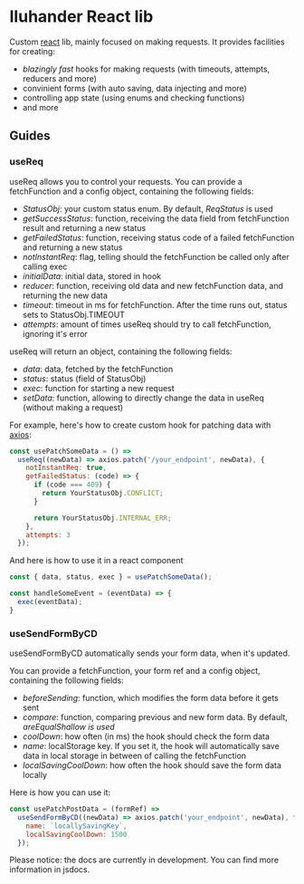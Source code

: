 # Iluhander React lib
Custom [react](https://react.dev/) lib, mainly focused on making requests. It provides facilities for creating:
- _blazingly fast_ hooks for making requests (with timeouts, attempts, reducers and more)
- convinient forms (with auto saving, data injecting and more)
- controlling app state (using enums and checking functions)
- and more

## Guides

### useReq

useReq allows you to control your requests. You can provide a fetchFunction and a config object, containing the following fields:

- _StatusObj_: your custom status enum. By default, _ReqStatus_ is used
- _getSuccessStatus_: function, receiving the data field from fetchFunction result and returning a new status
- _getFailedStatus_: function, receiving status code of a failed fetchFunction and returning a new status
- _notInstantReq_: flag, telling should the fetchFunction be called only after calling exec
- _initialData_: initial data, stored in hook
- _reducer_: function, receiving old data and new fetchFunction data, and returning the new data
- _timeout_: timeout in ms for fetchFunction. After the time runs out, status sets to StatusObj.TIMEOUT
- _attempts_: amount of times useReq should try to call fetchFunction, ignoring it's error

useReq will return an object, containing the following fields:

- _data_: data, fetched by the fetchFunction
- _status_: status (field of StatusObj)
- _exec_: function for starting a new request
- _setData_: function, allowing to directly change the data in useReq (without making a request)

For example, here's how to create custom hook for patching data with [axios](https://axios-http.com/):
```javascript
const usePatchSomeData = () =>
  useReq((newData) => axios.patch('/your_endpoint', newData), {
    notInstantReq: true,
    getFailedStatus: (code) => {
      if (code === 409) {
        return YourStatusObj.CONFLICT;
      }

      return YourStatusObj.INTERNAL_ERR;
    },
    attempts: 3
  });
```

And here is how to use it in a react component
```javascript
const { data, status, exec } = usePatchSomeData();

const handleSomeEvent = (eventData) => {
  exec(eventData);
}

```

### useSendFormByCD

useSendFormByCD automatically sends your form data, when it's updated.

You can provide a fetchFunction, your form ref and a config object, containing the following fields:

- _beforeSending_: function, which modifies the form data before it gets sent
- _compare_: function, comparing previous and new form data. By default, _areEqualShallow is used_
- _coolDown_: how often (in ms) the hook should check the form data
- _name_: localStorage key. If you set it, the hook will automatically save data in local storage in between of calling the fetchFunction
- _localSavingCoolDown_: how often the hook should save the form data locally

Here is how you can use it:

```javascript
const usePatchPostData = (formRef) =>
  useSendFormByCD((newData) => axios.patch('your_endpoint', newData), formRef, {
    name: `locallySavingKey`,
    localSavingCoolDown: 1500
  });
```

Please notice: the docs are currently in development. You can find more information in jsdocs.
